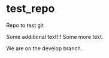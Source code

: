 # test_repo
Repo to test git

Some additional text!!!
Some more text.

We are on the develop branch.
